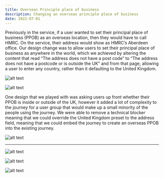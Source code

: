 ```yaml
---
title: Overseas Principle place of business
description: Changing an overseas principle place of business
date: 2022-07-01
---
```



Previously in the service, if a user wanted to set their principal place of business (PPOB) as an overseas location, then they would have to call HMRC. On the service, their address would show as HMRC’s Aberdeen office. Our design change was to allow users to set their principal place of business as anywhere in the world, which we achieved by altering the content that read “The address does not have a post code” to “The address does not have a postcode or is outside the UK” and from that page, allowing a user to enter any country, rather than it defaulting to the United Kingdom.

![alt text](/overseas-ppob/overseas-ppob-4-0-02.png 'Initial UK-only journey')

![alt text](/overseas-ppob/overseas-ppob-4-0-03.png 'Initial UK-only journey, continued')


One design that we played with was asking users up front whether their PPOB is inside or outside of the UK, however it added a lot of complexity to the journey for a user group that would make up a small minority of the people using the journey. We were able to remove a technical blocker meaning that we could override the United Kingdom preset to the address field, meaning that we could embed the journey to create an overseas PPOB into the existing journey.


![alt text](/overseas-ppob/overseas-ppob-4-3-01.png 'Experimental journey with Yes/No routes')

---

![alt text](/overseas-ppob/overseas-ppob-4-4-01.png 'Updated journey with embedded capability for overseas addresses')

![alt text](/overseas-ppob/overseas-ppob-4-4-02.png 'Updated journey with embedded capability for overseas addresses, continued')

![alt text](/overseas-ppob/overseas-ppob-4-4-03.png 'Updated journey with embedded capability for overseas addresses, continued')
